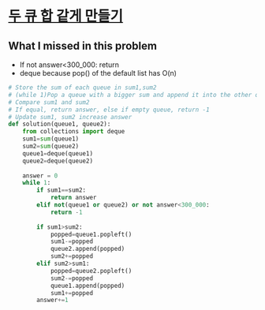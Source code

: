# [두 큐 합 같게 만들기](https://school.programmers.co.kr/learn/courses/30/lessons/118667)
## What I missed in this problem
- If not answer<300_000: return
- deque because pop() of the default list has O(n)
~~~python
# Store the sum of each queue in sum1,sum2
# (while 1)Pop a queue with a bigger sum and append it into the other queue
# Compare sum1 and sum2
# If equal, return answer, else if empty queue, return -1
# Update sum1, sum2 increase answer
def solution(queue1, queue2):
    from collections import deque
    sum1=sum(queue1)
    sum2=sum(queue2)
    queue1=deque(queue1)
    queue2=deque(queue2)
        
    answer = 0
    while 1:
        if sum1==sum2:
            return answer
        elif not(queue1 or queue2) or not answer<300_000:
            return -1
        
        if sum1>sum2:
            popped=queue1.popleft()
            sum1-=popped
            queue2.append(popped)
            sum2+=popped
        elif sum2>sum1:
            popped=queue2.popleft()
            sum2-=popped
            queue1.append(popped)
            sum1+=popped
        answer+=1
~~~
